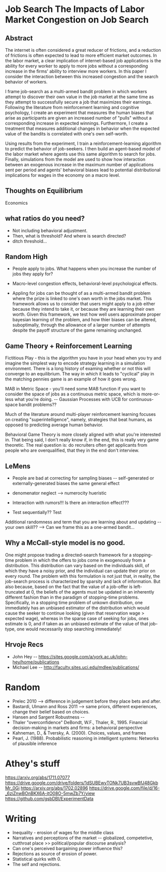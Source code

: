 # Job Search The Impacts of Labor Market Congestion on Job Search

## Abstract

The internet is often considered a great reducer of frictions, and a reduction of frictions is often expected to lead to more efficient market outcomes. In the labor market, a clear implication of internet-based job applications is the ability for every worker to apply to more jobs without a corresponding increase in the firms' ability to interview more workers. In this paper I consider the interaction between this increased congestion and the search behavior of workers.

I frame job-search as a multi-armed bandit problem in which workers attempt to discover their own value in the job market at the same time as they attempt to successfully secure a job that maximizes their earnings. Following the literature from reinforcement learning and cognitive psychology, I create an experiment that measures the human biases that arise as participants are given an increased number of "pulls" without a corresponding increase in expected winnings. Furthermore, I create a treatment that measures additional changes in behavior when the expected value of the bandits is correlated with one's own self-worth.

Using results from the experiment, I train a reinforcement-learning algorithm to predict the behavior of job-seekers. I then build an agent-based model of the labor market where agents use this same algorithm to search for jobs. Finally, simulations from the model are used to show how interaction between an exogenous increase in the maximum number of applications sent per period and agents' behavioral biases lead to potential distributional implications for wages in the economy on a macro level.

## Thoughts on Equilibrium

Economics

## what ratios do you need?

* Not including behavioral adjustment.
* Then, what is threshold? And where is search directed?
* ditch threshold...


## Random High

* People apply to jobs. What happens when you increase the number of jobs they apply for?

* Macro-level congestion effects, behavioral-level psychological effects.

* Appling for jobs can be thought of as a multi-armed bandit problem where the prize is linked to one's own worth in the jobs market. This framework allows us to consider that users might apply to a job either because they intend to take it, or because they are learning their own worth. Given this framework, we test how well users approximate proper bayesian learning of the problem, and how thier biases can be altered, suboptimally, through the allowance of a larger number of attempts despite the payoff structure of the game remaining unchanged.

## Game Theory + Reinforcement Learning

Fictitious Play - this is the algorithm you have in your head when you try and imagine the simplest way to encode strategy learning in a simulation environment. There is a long history of examing whether or not this will converge to an equilibrium. The way in which it leads to "cyclical" play in the matching pennies game is an example of how it goes wrong.

MAB in Metric Space - you'll need some MAB function if you want to consider the space of jobs as a continuous metric space, which is more-or-less what you're doing. -- Gaussian Processes with UCB for continuous-space bandit problems??

Much of the literature around multi-player reinforcement learning focuses on creating "superintelligence", namely, strategies that beat humans, as opposed to predicting average human behavior.

Behavioral Game Theory is more closely aligned with what you're interested in. That being said, I don't really know if, in the end, this is really very game theoretic. The real question is: do recruiters often get applicants from people who are overqualified, that they in the end don't interview.


## LeMens

* People are bad at correcting for sampling biases -- self-generated or externally-generated biases the same general effect

* denomenator neglect --> numerocity hueristic

* Interaction with rumors!!! Is there an interaction effect???

* Test sequentially?? Test

Additional randomness and term that you are learning about and updating -- your own skill?? --> Can we frame this as a one-armed bandit...

## Why a McCall-style model is no good.

One might propose trading a directed-search framework for a stopping-time problem in which the offers to jobs come in exogenously from a distribution. This distribution can vary based on the individuals skill, of which they have a noisy prior, and the individual can update their prior on every round. The problem with this formulation is not just that, in reality, the job-search process is characterized by sparsity and lack of information. But also because, based on the fact that the value of a job-offer is left-truncated at 0, the beliefs of the agents must be updated in an inherently different fashion than in the paradigm of stopping-time problems. Specifically, in a stopping time problem of unkown distribution, one immediately has an unbiased estimator of the distribution which would cause the seeker to continue looking (given that reservation wage > expected wage), whereas in the sparse case of seeking for jobs, ones estimate is 0, and if taken as an unbiased estimate of the value of that job-type, one would necessarily stop searching immediately!

## Hrvoje Recs

* John Hey -- https://sites.google.com/a/york.ac.uk/john-hey/home/publications
* Michael Lee -- http://faculty.sites.uci.edu/mdlee/publications/

# Random

* Prelec 2010 --> difference in judgement before they place bets and after.
* Bastardi, Ulmann and Ross 2011 --> same priors, different experiences, change their belief based on choices.
* Hansen and Sargent Robustness -- 
* Thaler "overconfidence" DeBondt, W.F., Thaler, R., 1995. Financial decision-making in markets and firms: a behavioral perspective
* Kahneman, D., & Tversky, A. (2000). Choices, values, and frames
* Pearl, J. (1988). Probabilistic reasoning in intelligent systems: Networks of plausible inference

# Athey's stuff
https://arxiv.org/abs/1711.07077
https://drive.google.com/drive/folders/1dSUBEwyTONk7UB3svwBfJ48GkbMr_0Gi
https://arxiv.org/abs/1702.02896
https://drive.google.com/file/d/16-_6ziZnwBOnBKX6A-jtO08O-5mwZb7Y/view
https://github.com/gsbDBI/ExperimentData

# Writing

* Inequality - erosion of wages for the middle class
* Narratives and perceptions of the market -- globalized, competetive, cutthroat place >> political/popular discourse analysis? 
* Can one's perceived bargaining power influence this? 
* Rejections as source of erosion of power. 
* Statistical quirks with 0.
* The self and rejections. 






